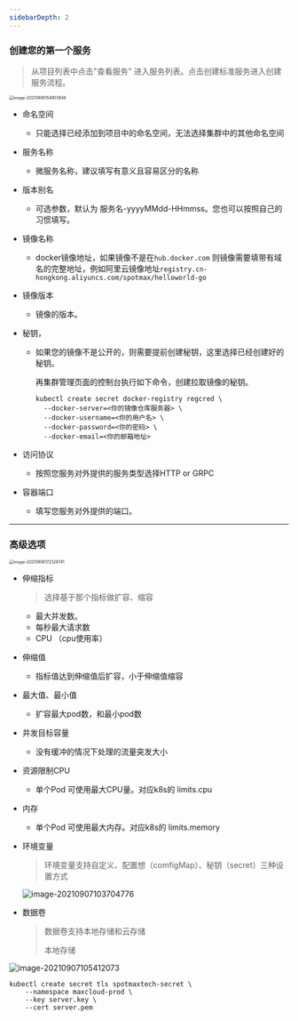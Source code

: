 ```yaml
---
sidebarDepth: 2
---
```

### 创建您的第一个服务

> 从项目列表中点击"查看服务" 进入服务列表。点击创建标准服务进入创建服务流程。

<img src="https://resource.spotmaxtech.com/maxcloud-doc/createserving/image-20210906154903846.png" alt="image-20210906154903846" style="zoom:50%;" />

- 命名空间

  - 只能选择已经添加到项目中的命名空间，无法选择集群中的其他命名空间

- 服务名称

  - 微服务名称，建议填写有意义且容易区分的名称

- 版本别名

  - 可选参数，默认为 服务名-yyyyMMdd-HHmmss。您也可以按照自己的习惯填写。

- 镜像名称

  - docker镜像地址，如果镜像不是在`hub.docker.com` 则镜像需要填带有域名的完整地址，例如阿里云镜像地址`registry.cn-hongkong.aliyuncs.com/spotmax/helloworld-go`

- 镜像版本

  - 镜像的版本。

- 秘钥，

  - 如果您的镜像不是公开的，则需要提前创建秘钥，这里选择已经创建好的秘钥。

    再集群管理页面的控制台执行如下命令，创建拉取镜像的秘钥。

    ```shell
    kubectl create secret docker-registry regcred \
      --docker-server=<你的镜像仓库服务器> \
      --docker-username=<你的用户名> \
      --docker-password=<你的密码> \
      --docker-email=<你的邮箱地址>
    ```

    

- 访问协议

  - 按照您服务对外提供的服务类型选择HTTP or GRPC

- 容器端口

  - 填写您服务对外提供的端口。

---

### 高级选项

<img src="https://resource.spotmaxtech.com/maxcloud-doc/createserving/image-20210906172328741.png" alt="image-20210906172328741" style="zoom:50%;" />

- 伸缩指标

  > 选择基于那个指标做扩容、缩容

  - 最大并发数。
  - 每秒最大请求数
  - CPU  （cpu使用率）

- 伸缩值
  - 指标值达到伸缩值后扩容，小于伸缩值缩容
- 最大值、最小值
  - 扩容最大pod数，和最小pod数
- 并发目标容量
  - 没有缓冲的情况下处理的流量突发大小
- 资源限制CPU
  - 单个Pod 可使用最大CPU量。对应k8s的 limits.cpu
- 内存
  - 单个Pod 可使用最大内存。对应k8s的 limits.memory

- 环境变量

  > 环境变量支持自定义、配置想（comfigMap）、秘钥（secret）三种设置方式

  ![image-20210907103704776](https://resource.spotmaxtech.com/maxcloud-doc/createserving/image-20210907103704776.png)

- 数据卷

  > 数据卷支持本地存储和云存储
  >
  > 本地存储

![image-20210907105412073](https://resource.spotmaxtech.com/maxcloud-doc/createserving/image-20210907105412073.png)





```text
kubectl create secret tls spotmaxtech-secret \
    --namespace maxcloud-prod \
    --key server.key \
    --cert server.pem
```